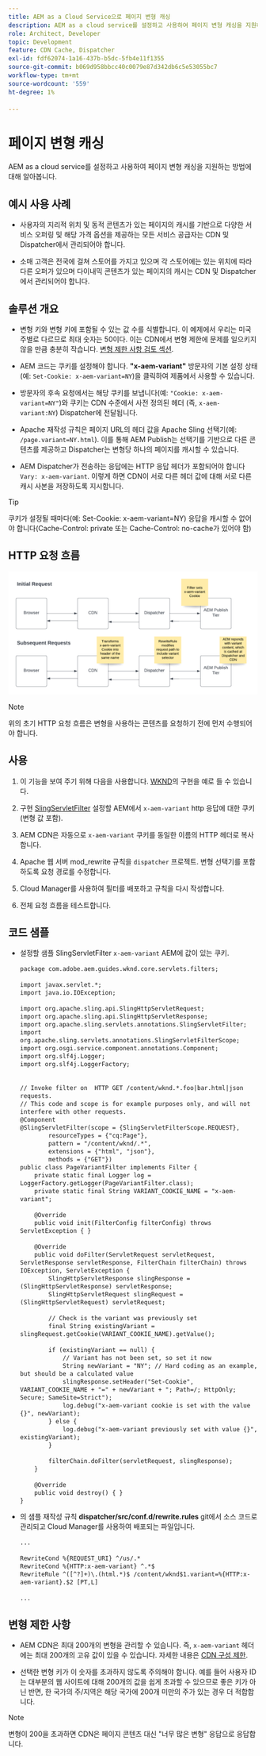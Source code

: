 ```yaml
---
title: AEM as a Cloud Service으로 페이지 변형 캐싱
description: AEM as a cloud service를 설정하고 사용하여 페이지 변형 캐싱을 지원하는 방법에 대해 알아봅니다.
role: Architect, Developer
topic: Development
feature: CDN Cache, Dispatcher
exl-id: fdf62074-1a16-437b-b5dc-5fb4e11f1355
source-git-commit: b069d958bbcc40c0079e87d342db6c5e53055bc7
workflow-type: tm+mt
source-wordcount: '559'
ht-degree: 1%

---
```


# 페이지 변형 캐싱

AEM as a cloud service를 설정하고 사용하여 페이지 변형 캐싱을 지원하는 방법에 대해 알아봅니다.

## 예시 사용 사례

+ 사용자의 지리적 위치 및 동적 콘텐츠가 있는 페이지의 캐시를 기반으로 다양한 서비스 오퍼링 및 해당 가격 옵션을 제공하는 모든 서비스 공급자는 CDN 및 Dispatcher에서 관리되어야 합니다.

+ 소매 고객은 전국에 걸쳐 스토어를 가지고 있으며 각 스토어에는 있는 위치에 따라 다른 오퍼가 있으며 다이내믹 콘텐츠가 있는 페이지의 캐시는 CDN 및 Dispatcher에서 관리되어야 합니다.

## 솔루션 개요

+ 변형 키와 변형 키에 포함될 수 있는 값 수를 식별합니다. 이 예제에서 우리는 미국 주별로 다르므로 최대 숫자는 50이다. 이는 CDN에서 변형 제한에 문제를 일으키지 않을 만큼 충분히 작습니다. [변형 제한 사항 검토 섹션](#variant-limitations).

+ AEM 코드는 쿠키를 설정해야 합니다. __&quot;x-aem-variant&quot;__ 방문자의 기본 설정 상태(예: `Set-Cookie: x-aem-variant=NY`)을 클릭하여 제품에서 사용할 수 있습니다.

+ 방문자의 후속 요청에서는 해당 쿠키를 보냅니다(예: `"Cookie: x-aem-variant=NY"`)와 쿠키는 CDN 수준에서 사전 정의된 헤더 (즉, `x-aem-variant:NY`) Dispatcher에 전달됩니다.

+ Apache 재작성 규칙은 페이지 URL의 헤더 값을 Apache Sling 선택기(예: `/page.variant=NY.html`). 이를 통해 AEM Publish는 선택기를 기반으로 다른 콘텐츠를 제공하고 Dispatcher는 변형당 하나의 페이지를 캐시할 수 있습니다.

+ AEM Dispatcher가 전송하는 응답에는 HTTP 응답 헤더가 포함되어야 합니다 `Vary: x-aem-variant`. 이렇게 하면 CDN이 서로 다른 헤더 값에 대해 서로 다른 캐시 사본을 저장하도록 지시합니다.

>[!TIP]
>
>쿠키가 설정될 때마다(예: Set-Cookie: x-aem-variant=NY) 응답을 캐시할 수 없어야 합니다(Cache-Control: private 또는 Cache-Control: no-cache가 있어야 함)

## HTTP 요청 흐름

![변형 캐시 요청 흐름](./assets/variant-cache-request-flow.png)

>[!NOTE]
>
>위의 초기 HTTP 요청 흐름은 변형을 사용하는 콘텐츠를 요청하기 전에 먼저 수행되어야 합니다.

## 사용

1. 이 기능을 보여 주기 위해 다음을 사용합니다. [WKND](https://experienceleague.adobe.com/docs/experience-manager-learn/getting-started-wknd-tutorial-develop/overview.html?lang=ko-KR)의 구현을 예로 들 수 있습니다.

1. 구현 [SlingServletFilter](https://sling.apache.org/documentation/the-sling-engine/filters.html) 설정할 AEM에서 `x-aem-variant` http 응답에 대한 쿠키(변형 값 포함).

1. AEM CDN은 자동으로 `x-aem-variant` 쿠키를 동일한 이름의 HTTP 헤더로 복사합니다.

1. Apache 웹 서버 mod_rewrite 규칙을 `dispatcher` 프로젝트. 변형 선택기를 포함하도록 요청 경로를 수정합니다.

1. Cloud Manager를 사용하여 필터를 배포하고 규칙을 다시 작성합니다.

1. 전체 요청 흐름을 테스트합니다.

## 코드 샘플

+ 설정할 샘플 SlingServletFilter `x-aem-variant` AEM에 값이 있는 쿠키.

   ```
   package com.adobe.aem.guides.wknd.core.servlets.filters;
   
   import javax.servlet.*;
   import java.io.IOException;
   
   import org.apache.sling.api.SlingHttpServletRequest;
   import org.apache.sling.api.SlingHttpServletResponse;
   import org.apache.sling.servlets.annotations.SlingServletFilter;
   import org.apache.sling.servlets.annotations.SlingServletFilterScope;
   import org.osgi.service.component.annotations.Component;
   import org.slf4j.Logger;
   import org.slf4j.LoggerFactory;
   
   
   // Invoke filter on  HTTP GET /content/wknd.*.foo|bar.html|json requests.
   // This code and scope is for example purposes only, and will not interfere with other requests.
   @Component
   @SlingServletFilter(scope = {SlingServletFilterScope.REQUEST},
           resourceTypes = {"cq:Page"},
           pattern = "/content/wknd/.*",
           extensions = {"html", "json"},
           methods = {"GET"})
   public class PageVariantFilter implements Filter {
       private static final Logger log = LoggerFactory.getLogger(PageVariantFilter.class);
       private static final String VARIANT_COOKIE_NAME = "x-aem-variant";
   
       @Override
       public void init(FilterConfig filterConfig) throws ServletException { }
   
       @Override
       public void doFilter(ServletRequest servletRequest, ServletResponse servletResponse, FilterChain filterChain) throws IOException, ServletException {
           SlingHttpServletResponse slingResponse = (SlingHttpServletResponse) servletResponse;
           SlingHttpServletRequest slingRequest = (SlingHttpServletRequest) servletRequest;
   
           // Check is the variant was previously set
           final String existingVariant = slingRequest.getCookie(VARIANT_COOKIE_NAME).getValue();
   
           if (existingVariant == null) {
               // Variant has not been set, so set it now
               String newVariant = "NY"; // Hard coding as an example, but should be a calculated value
               slingResponse.setHeader("Set-Cookie", VARIANT_COOKIE_NAME + "=" + newVariant + "; Path=/; HttpOnly; Secure; SameSite=Strict");
               log.debug("x-aem-variant cookie is set with the value {}", newVariant);
           } else {
               log.debug("x-aem-variant previously set with value {}", existingVariant);
           }
   
           filterChain.doFilter(servletRequest, slingResponse);
       }
   
       @Override
       public void destroy() { }
   }
   ```

+ 의 샘플 재작성 규칙 __dispatcher/src/conf.d/rewrite.rules__ git에서 소스 코드로 관리되고 Cloud Manager를 사용하여 배포되는 파일입니다.

   ```
   ...
   
   RewriteCond %{REQUEST_URI} ^/us/.*  
   RewriteCond %{HTTP:x-aem-variant} ^.*$  
   RewriteRule ^([^?]+)\.(html.*)$ /content/wknd$1.variant=%{HTTP:x-aem-variant}.$2 [PT,L] 
   
   ...
   ```

## 변형 제한 사항

+ AEM CDN은 최대 200개의 변형을 관리할 수 있습니다. 즉, `x-aem-variant` 헤더에는 최대 200개의 고유 값이 있을 수 있습니다. 자세한 내용은 [CDN 구성 제한](https://docs.fastly.com/en/guides/resource-limits).

+ 선택한 변형 키가 이 숫자를 초과하지 않도록 주의해야 합니다.  예를 들어 사용자 ID는 대부분의 웹 사이트에 대해 200개의 값을 쉽게 초과할 수 있으므로 좋은 키가 아닌 반면, 한 국가의 주/지역은 해당 국가에 200개 미만의 주가 있는 경우 더 적합합니다.

>[!NOTE]
>
>변형이 200을 초과하면 CDN은 페이지 콘텐츠 대신 &quot;너무 많은 변형&quot; 응답으로 응답합니다.
